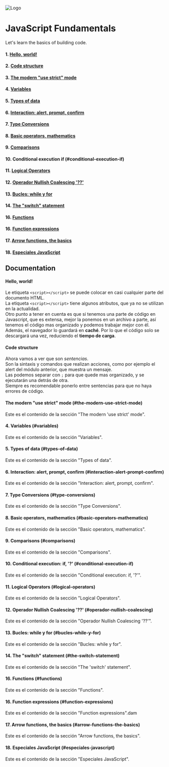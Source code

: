 ![Logo](https://blog.logrocket.com/wp-content/uploads/2023/12/nesting-web-components-vanilla-javascript.png)

# JavaScript Fundamentals

Let's learn the basics of building code.

####

#### 1. [Hello, world!](#hello-world)

#### 2. [Code structure](#code-structure)

#### 3. [The modern "use strict" mode](#the-modern-use-strict-mode)

#### 4. [Variables](#variables)

#### 5. [Types of data](#types-of-data)

#### 6. [Interaction: alert, prompt, confirm](#interaction-alert-prompt-confirm)

#### 7. [Type Conversions](#type-conversions)

#### 8. [Basic operators, mathematics](#basic-operators-mathematics)

#### 9. [Comparisons](#comparisons)

#### 10. Conditional execution if (#conditional-execution-if)

#### 11. [Logical Operators](#logical-operators)

#### 12. [Operador Nullish Coalescing '??'](#operador-nullish-coalescing)

#### 13. [Bucles: while y for](#bucles-while-y-for)

#### 14. [The "switch" statement](#the-switch-statement)

#### 16. [Functions](#functions)

#### 16. [Function expressions](#function-expressions)

#### 17. [Arrow functions, the basics](#arrow-functions-the-basics)

#### 18. [Especiales JavaScript](#especiales-javascript)

## Documentation

#### Hello, world!
Le etiqueta `<script></script>` se puede colocar en casi cualquier parte del documento HTML. <br>
La etiqueta `<script></script>` tiene algunos atributos, que ya no se utilizan en la actualidad. <br>
Otro punto a tener en cuenta es que si tenemos una parte de código en Javascript, que es extensa, mejor la ponemos en un archivo a parte, así tenemos el código mas organizado y podemos trabajar mejor con él. <br>
Además, el navegador lo guardará en **caché**. Por lo que el código solo se descargará una vez, reduciendo el **tiempo de carga**.

#### Code structure
Ahora vamos a ver que son *sentencias*. <br>
Son la sintaxis y comandos que realizan acciones, como por ejemplo el alert del módulo anterior, que muestra un mensaje. <br>
Las podemos separar con `;` para que quede mas organizado, y se ejecutarán una detrás de otra. <br> 
Siempre es recomendable ponerlo entre sentencias para que no haya errores de código.

#### The modern "use strict" mode (#the-modern-use-strict-mode)
Este es el contenido de la sección "The modern 'use strict' mode".

#### 4. Variables (#variables)
Este es el contenido de la sección "Variables".

#### 5. Types of data (#types-of-data)
Este es el contenido de la sección "Types of data".

#### 6. Interaction: alert, prompt, confirm (#interaction-alert-prompt-confirm)
Este es el contenido de la sección "Interaction: alert, prompt, confirm".

#### 7. Type Conversions (#type-conversions)
Este es el contenido de la sección "Type Conversions".

#### 8. Basic operators, mathematics (#basic-operators-mathematics)
Este es el contenido de la sección "Basic operators, mathematics".

#### 9. Comparisons (#comparisons)
Este es el contenido de la sección "Comparisons".

#### 10. Conditional execution: if, '?' (#conditional-execution-if)
Este es el contenido de la sección "Conditional execution: if, '?'".

#### 11. Logical Operators (#logical-operators)
Este es el contenido de la sección "Logical Operators".

#### 12. Operador Nullish Coalescing '??' (#operador-nullish-coalescing)
Este es el contenido de la sección "Operador Nullish Coalescing '??'".

#### 13. Bucles: while y for (#bucles-while-y-for)
Este es el contenido de la sección "Bucles: while y for".

#### 14. The "switch" statement (#the-switch-statement)
Este es el contenido de la sección "The 'switch' statement".

#### 16. Functions (#functions)
Este es el contenido de la sección "Functions".

#### 16. Function expressions (#function-expressions)
Este es el contenido de la sección "Function expressions".dam

#### 17. Arrow functions, the basics (#arrow-functions-the-basics)
Este es el contenido de la sección "Arrow functions, the basics".

#### 18. Especiales JavaScript (#especiales-javascript)
Este es el contenido de la sección "Especiales JavaScript".
